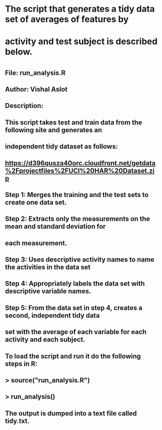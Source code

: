 #
# The script that generates a tidy data set of averages of features by 
# activity and test subject is described below.
#
## File: run_analysis.R
## Author: Vishal Aslot
## Description:
## This script takes test and train data from the following site and generates an 
## independent tidy dataset as follows:
##
## https://d396qusza40orc.cloudfront.net/getdata%2Fprojectfiles%2FUCI%20HAR%20Dataset.zip
##
## Step 1: Merges the training and the test sets to create one data set.
## Step 2: Extracts only the measurements on the mean and standard deviation for 
##         each measurement.
## Step 3: Uses descriptive activity names to name the activities in the data set
## Step 4: Appropriately labels the data set with descriptive variable names.
## Step 5: From the data set in step 4, creates a second, independent tidy data 
##         set with the average of each variable for each activity and each subject.
##
## To load the script and run it do the following steps in R:
##
## **> source("run_analysis.R")**
## **> run_analysis()**
##
## The output is dumped into a text file called tidy.txt.
